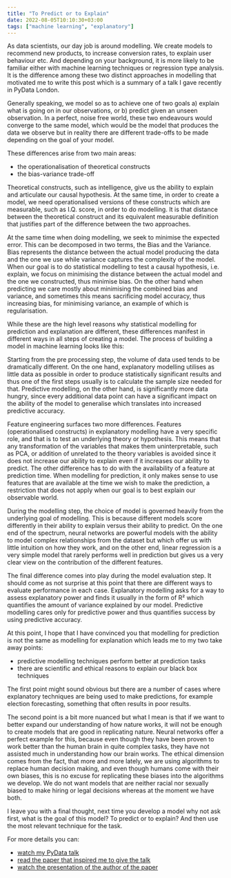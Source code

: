```yaml
---
title: "To Predict or to Explain"
date: 2022-08-05T10:10:30+03:00
tags: ["machine learning", "explanatory"]
---
```


As data scientists, our day job is around modelling. We create models to recommend new products, to increase conversion rates, to explain user behaviour etc. And depending on your background, it is more likely to be familiar either with machine learning techniques or regression type analysis. It is the difference among these two distinct approaches in modelling that motivated me to write this post which is a summary of a talk I gave recently in PyData London.

Generally speaking, we model so as to achieve one of two goals a) explain what is going on in our observations, or b) predict given an unseen observation. In a perfect, noise free world, these two endeavours would converge to the same model, which would be the model that produces the data we observe but in reality there are different trade-offs to be made depending on the goal of your model.

These differences arise from two main areas:
- the operationalisation of theoretical constructs
- the bias-variance trade-off

Theoretical constructs, such as intelligence, give us the ability to explain and articulate our causal hypothesis. At the same time, in order to create a model, we need operationalised versions of these constructs which are measurable, such as I.Q. score, in order to do modelling. It is that distance between the theoretical construct and its equivalent measurable definition that justifies part of the difference between the two approaches.

At the same time when doing modelling, we seek to minimise the expected error. This can be decomposed in two terms, the Bias and the Variance. Bias represents the distance between the actual model producing the data and the one we use while variance captures the complexity of the model. When our goal is to do statistical modelling to test a causal hypothesis, i.e. explain, we focus on minimising the distance between the actual model and the one we constructed, thus minimise bias. On the other hand when predicting we care mostly about minimising the combined bias and variance, and sometimes this means sacrificing model accuracy, thus increasing bias, for minimising variance, an example of which is regularisation.

While these are the high level reasons why statistical modelling for prediction and explanation are different, these differences manifest in different ways in all steps of creating a model. The process of building a model in machine learning looks like this:

Starting from the pre processing step, the volume of data used tends to be dramatically different. On the one hand, explanatory modelling utilises as little data as possible in order to produce statistically significant results and thus one of the first steps usually is to calculate the sample size needed for that. Predictive modelling, on the other hand, is significantly more data hungry, since every additional data point can have a significant impact on the ability of the model to generalise which translates into increased predictive accuracy.

Feature engineering surfaces two more differences. Features (operationalised constructs) in explanatory modelling have a very specific role, and that is to test an underlying theory or hypothesis. This means that any transformation of the variables that makes them uninterpretable, such as PCA, or addition of unrelated to the theory variables is avoided since it does not increase our ability to explain even if it increases our ability to predict. The other difference has to do with the availability of a feature at prediction time. When modelling for prediction, it only makes sense to use features that are available at the time we wish to make the prediction, a restriction that does not apply when our goal is to best explain our observable world.

During the modelling step, the choice of model is governed heavily from the underlying goal of modelling. This is because different models score differently in their ability to explain versus their ability to predict. On the one end of the spectrum, neural networks are powerful models with the ability to model complex relationships from the dataset but which offer us with little intuition on how they work, and on the other end, linear regression is a very simple model that rarely performs well in prediction but gives us a very clear view on the contribution of the different features.

The final difference comes into play during the model evaluation step. It should come as not surprise at this point that there are different ways to evaluate performance in each case. Explanatory modelling asks for a way to assess explanatory power and finds it usually in the form of R² which quantifies the amount of variance explained by our model. Predictive modelling cares only for predictive power and thus quantifies success by using predictive accuracy.

At this point, I hope that I have convinced you that modelling for prediction is not the same as modelling for explanation which leads me to my two take away points:
- predictive modelling techniques perform better at prediction tasks
- there are scientific and ethical reasons to explain our black box techniques

The first point might sound obvious but there are a number of cases where explanatory techniques are being used to make predictions, for example election forecasting, something that often results in poor results.

The second point is a bit more nuanced but what I mean is that if we want to better expand our understanding of how nature works, it will not be enough to create models that are good in replicating nature. Neural networks offer a perfect example for this, because even though they have been proven to work better than the human brain in quite complex tasks, they have not assisted much in understanding how our brain works. The ethical dimension comes from the fact, that more and more lately, we are using algorithms to replace human decision making, and even though humans come with their own biases, this is no excuse for replicating these biases into the algorithms we develop. We do not want models that are neither racial nor sexually biased to make hiring or legal decisions whereas at the moment we have both.

I leave you with a final thought, next time you develop a model why not ask first, what is the goal of this model? To predict or to explain? And then use the most relevant technique for the task.

For more details you can:
- [watch my PyData talk](https://www.youtube.com/watch?v=3ywnb3W-hNU&t=2s)
- [read the paper that inspired me to give the talk](https://arxiv.org/pdf/1101.0891.pdf)
- [watch the presentation of the author of the paper](https://www.youtube.com/watch?v=vWH_HNfQVRI)